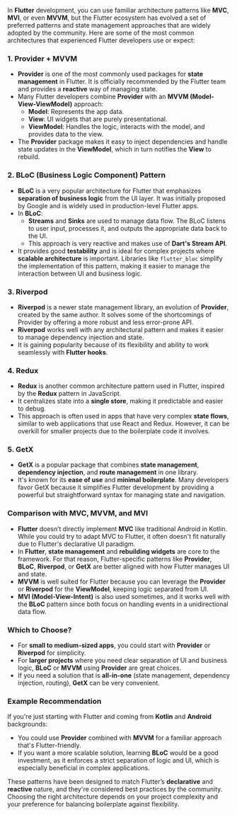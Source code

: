 
In **Flutter** development, you can use familiar architecture patterns like **MVC**, **MVI**, or even **MVVM**, but the Flutter ecosystem has evolved a set of preferred patterns and state management approaches that are widely adopted by the community. Here are some of the most common architectures that experienced Flutter developers use or expect:

### 1. **Provider + MVVM**
- **Provider** is one of the most commonly used packages for **state management** in Flutter. It is officially recommended by the Flutter team and provides a **reactive** way of managing state.
- Many Flutter developers combine **Provider** with an **MVVM (Model-View-ViewModel)** approach:
  - **Model**: Represents the app data.
  - **View**: UI widgets that are purely presentational.
  - **ViewModel**: Handles the logic, interacts with the model, and provides data to the view.
- The **Provider** package makes it easy to inject dependencies and handle state updates in the **ViewModel**, which in turn notifies the **View** to rebuild.

### 2. **BLoC (Business Logic Component) Pattern**
- **BLoC** is a very popular architecture for Flutter that emphasizes **separation of business logic** from the UI layer. It was initially proposed by Google and is widely used in production-level Flutter apps.
- In **BLoC**:
  - **Streams** and **Sinks** are used to manage data flow. The BLoC listens to user input, processes it, and outputs the appropriate data back to the UI.
  - This approach is very reactive and makes use of **Dart's Stream API**.
- It provides good **testability** and is ideal for complex projects where **scalable architecture** is important. Libraries like `flutter_bloc` simplify the implementation of this pattern, making it easier to manage the interaction between UI and business logic.

### 3. **Riverpod**
- **Riverpod** is a newer state management library, an evolution of **Provider**, created by the same author. It solves some of the shortcomings of Provider by offering a more robust and less error-prone API.
- **Riverpod** works well with any architectural pattern and makes it easier to manage dependency injection and state.
- It is gaining popularity because of its flexibility and ability to work seamlessly with **Flutter hooks**.

### 4. **Redux**
- **Redux** is another common architecture pattern used in Flutter, inspired by the **Redux** pattern in JavaScript.
- It centralizes state into a **single store**, making it predictable and easier to debug.
- This approach is often used in apps that have very complex **state flows**, similar to web applications that use React and Redux. However, it can be overkill for smaller projects due to the boilerplate code it involves.

### 5. **GetX**
- **GetX** is a popular package that combines **state management**, **dependency injection**, and **route management** in one library.
- It's known for its **ease of use** and **minimal boilerplate**. Many developers favor GetX because it simplifies Flutter development by providing a powerful but straightforward syntax for managing state and navigation.

### **Comparison with MVC, MVVM, and MVI**
- **Flutter** doesn’t directly implement **MVC** like traditional Android in Kotlin. While you could try to adapt MVC to Flutter, it often doesn't fit naturally due to Flutter's declarative UI paradigm.
- In **Flutter**, **state management** and **rebuilding widgets** are core to the framework. For that reason, Flutter-specific patterns like **Provider**, **BLoC**, **Riverpod**, or **GetX** are better aligned with how Flutter manages UI and state.
- **MVVM** is well suited for Flutter because you can leverage the **Provider** or **Riverpod** for the **ViewModel**, keeping logic separated from UI.
- **MVI (Model-View-Intent)** is also used sometimes, and it works well with the **BLoC** pattern since both focus on handling events in a unidirectional data flow.

### **Which to Choose?**
- For **small to medium-sized apps**, you could start with **Provider** or **Riverpod** for simplicity.
- For **larger projects** where you need clear separation of UI and business logic, **BLoC** or **MVVM** using **Provider** are great choices.
- If you need a solution that is **all-in-one** (state management, dependency injection, routing), **GetX** can be very convenient.

### Example Recommendation
If you're just starting with Flutter and coming from **Kotlin** and **Android** backgrounds:
- You could use **Provider** combined with **MVVM** for a familiar approach that's Flutter-friendly.
- If you want a more scalable solution, learning **BLoC** would be a good investment, as it enforces a strict separation of logic and UI, which is especially beneficial in complex applications.

These patterns have been designed to match Flutter’s **declarative** and **reactive** nature, and they're considered best practices by the community. Choosing the right architecture depends on your project complexity and your preference for balancing boilerplate against flexibility.